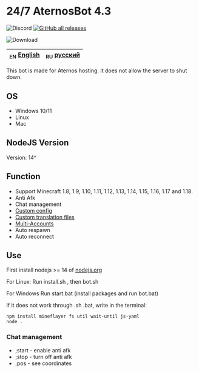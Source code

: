 # 24/7 AternosBot 4.3

<img alt="Discord" src="https://img.shields.io/discord/860809265689788447?label=discord&logo=Discord"> [<img alt="GitHub all releases" src="https://img.shields.io/github/downloads/JodexIndustries/24-7-AternosBot/total">](https://img.shields.io/github/downloads/JodexIndustries/24-7-AternosBot/total)

<img alt="Download" src="https://img.shields.io/badge/-DOWNLOAD_LATEST_RELEASE_(CLICK)-blue?style=for-the-badge"/></a>
</div>

| <sub>EN</sub> [English](README.md) | <sub>RU</sub> [русский](README_RU.md) |
|------------------------------------|---------------------------------------|

This bot is made for Aternos hosting. It does not allow the server to shut down.

## OS

* Windows 10/11
* Linux
* Mac

## NodeJS Version

Version: 14^

## Function

* Support Minecraft 1.8, 1.9, 1.10, 1.11, 1.12, 1.13, 1.14, 1.15, 1.16, 1.17 and 1.18.
* Anti Afk
* Chat management
* [Custom config](config.yaml)
* [Custom translation files](lang)
* [Multi-Accounts](accounts.txt)
* Auto respawn
* Auto reconnect

## Use
First install nodejs >= 14 of [nodejs.org](https://nodejs.org/)

For Linux:
Run install.sh , then bot.sh

For Windows
Run start.bat (install packages and run bot.bat)

If it does not work through .sh .bat, write in the terminal:
```
npm install mineflayer fs util wait-until js-yaml
node .
```


### Chat management

* ;start - enable anti afk
* ;stop - turn off anti afk
* ;pos - see coordinates
